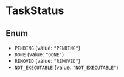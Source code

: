 # TaskStatus

## Enum

- `PENDING` (value: `"PENDING"`)
- `DONE` (value: `"DONE"`)
- `REMOVED` (value: `"REMOVED"`)
- `NOT_EXECUTABLE` (value: `"NOT_EXECUTABLE"`)
